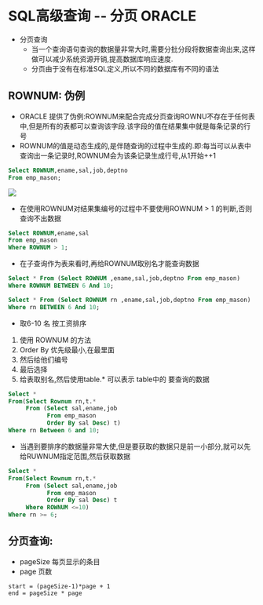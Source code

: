 # SQL高级查询 -- 分页  ORACLE
- 分页查询
  - 当一个查询语句查询的数据量非常大时,需要分批分段将数据查询出来,这样做可以减少系统资源开销,提高数据库响应速度.
  - 分页由于没有在标准SQL定义,所以不同的数据库有不同的语法

## ROWNUM: 伪例
- ORACLE 提供了伪例:ROWNUM来配合完成分页查询ROWNU不存在于任何表中,但是所有的表都可以查询该字段.该字段的值在结果集中就是每条记录的行号  
- ROWNUM的值是动态生成的,是伴随查询的过程中生成的.即:每当可以从表中查询出一条记录时,ROWNUM会为该条记录生成行号,从1开始++1  
```sql
Select ROWNUM,ename,sal,job,deptno
From emp_mason;
```
![](http://oz2u8kxpt.bkt.clouddn.com/17-12-25/60944352.jpg)
- 在使用ROWNUM对结果集编号的过程中不要使用ROWNUM > 1 的判断,否则查询不出数据

```sql
Select ROWNUM,ename,sal
From emp_mason
Where ROWNUM > 1;
```

- 在子查询作为表来看时,再给ROWNUM取别名才能查询数据   
```sql
Select * From (Select ROWNUM ,ename,sal,job,deptno From emp_mason)
Where ROWNUM BETWEEN 6 And 10;

Select * From (Select ROWNUM rn ,ename,sal,job,deptno From emp_mason)
Where rn BETWEEN 6 And 10;
```

- 取6-10 名 按工资排序
1. 使用 ROWNUM 的方法
2. Order By 优先级最小,在最里面
3. 然后给他们编号
4. 最后选择
5. 给表取别名,然后使用table.* 可以表示 table中的 要查询的数据

```sql
Select *
From(Select Rownum rn,t.*
     From (Select sal,ename,job
           From emp_mason
           Order By sal Desc) t)
Where rn Between 6 and 10;
```

- 当遇到要排序的数据量非常大使,但是要获取的数据只是前一小部分,就可以先给RUWNUM指定范围,然后获取数据
```sql
Select *
From(Select Rownum rn,t.*
     From (Select sal,ename,job
           From emp_mason
           Order By sal Desc) t
     Where ROWNUM <=10)
Where rn >= 6;
```

## 分页查询:
  - pageSize 每页显示的条目
  - page 页数

`start = (pageSize-1)*page + 1  `  
`end = pageSize * page`
